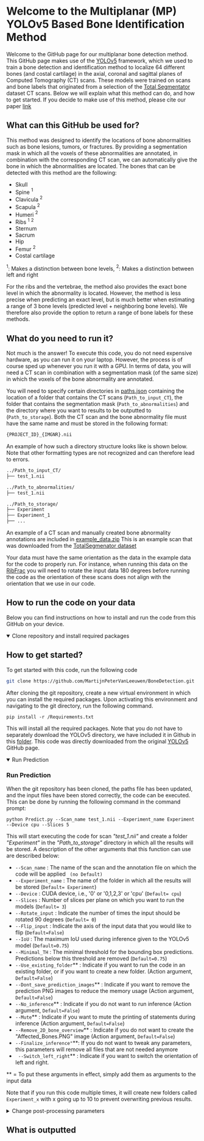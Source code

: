 
# Welcome to the Multiplanar (MP) YOLOv5 Based Bone Identification Method
Welcome to the GitHub page for our multiplanar bone detection method. This GitHub page makes use of the [YOLOv5](https://github.com/ultralytics/yolov5) framework, which we used to train a bone detection and identification method to localize 64 different bones (and costal cartilage) in the axial, coronal and sagittal planes of Computed Tomography (CT) scans. These models were trained on scans and bone labels that originated from a selection of the [Total Segmentator](https://github.com/wasserth/TotalSegmentator) dataset CT scans. Below we will explain what this method can do, and how to get started. If you decide to make use of this method, please cite our paper [link]() 

## What can this GitHub be used for? 
This method was designed to identify the locations of bone abnormalities such as bone lesions, tumors, or fractures. By providing a segmentation mask in which all the voxels of these abnormalities are annotated, in combination with the corresponding CT scan, we can automatically give the bone in which the abnormalities are located. The bones that can be detected with this method are the following:

- Skull
- Spine $^1$
- Clavicula $^2$
- Scapula $^2$
- Humeri $^2$
- Ribs $^1$ $^2$
- Sternum
- Sacrum
- Hip 
- Femur $^2$ 
- Costal cartilage
  
$^1$: Makes a distinction between bone levels,
$^2$: Makes a distinction between left and right

For the ribs and the vertebrae, the method also provides the exact bone level in which the abnormality is located. However, the method is less precise when predicting an exact level, but is much better when estimating a range of 3 bone levels (predicted level + neighboring bone levels). We therefore also provide the option to return a range of bone labels for these methods.

## What do you need to run it? 
Not much is the answer! To execute this code, you do not need expensive hardware, as you can run it on your laptop. However, the process is of course sped up whenever you run it with a GPU. In terms of data, you will need a CT scan in combination with a segmentation mask (of the same size) in which the voxels of the bone abnormality are annotated. 

You will need to specify certain directories in [paths.json](https://github.com/MartijnPeterVanLeeuwen/BoneDetection/blob/main/paths.json) containing the location of a folder that contains the CT scans (```Path_to_input_CT```), the folder that contains the segmentation mask (```Path_to_abnormalities```) and the directory where you want to results to be outputted to (```Path_to_storage```). Both the CT scan and the bone abnormality file must have the same name and must be stored in the following format:
```sh
{PROJECT_ID}_{IMGNR}.nii
```
An example of how such a directory structure looks like is shown below. Note that other formatting types are not recognized and can therefore lead to errors. 

```sh
../Path_to_input_CT/
├── test_1.nii

../Path_to_abnormalities/
├── test_1.nii

../Path_to_storage/
├── Experiment 
├── Experiment_1
├── ...
```

An example of a CT scan and manually created bone abnormality annotations are included in [example_data.zip](https://github.com/MartijnPeterVanLeeuwen/BoneDetection/blob/main/example_data.zip) This is an example scan that was downloaded from the [TotalSegmenator dataset](https://zenodo.org/records/10047292)

Your data must have the same orientation as the data in the example data for the code to properly run. For instance, when running this data on the [RibFrac](https://ribfrac.grand-challenge.org/) you will need to rotate the input data 180 degrees before running the code as the orientation of these scans does not align with the orientation that we use in our code. 

## How to run the code on your data
Below you can find instructions on how to install and run the code from this GitHub on your device.
<details open>

<summary>Clone repository and install required packages </summary>

## How to get started? 
To get started with this code, run the following code
```sh
git clone https://github.com/MartijnPeterVanLeeuwen/BoneDetection.git
```
After cloning the git repository, create a new virtual environment in which you can install the required packages. Upon activating this environment and navigating to the git directory, run the following command. 
```
pip install -r /Requirements.txt

```
This will install all the required packages. Note that you do not have to separately download the YOLOv5 directory, we have included it in Github in this [folder](https://github.com/MartijnPeterVanLeeuwen/BoneDetection/tree/main/utils/Model). This code was directly downloaded from the original [YOLOv5](https://github.com/ultralytics/yolov5) GitHub page.
</details>


<details open>

<summary> Run Prediction </summary>

### Run Prediction 
When the git repository has been cloned, the paths file has been updated, and the input files have been stored correctly, the code can be executed. This can be done by running the following command in the command prompt:
```
python Predict.py --Scan_name test_1.nii --Experiment_name Experiment --Device cpu --Slices 5
```
This will start executing the code for scan *"test_1.nii"* and create a folder *"Experiment"* in the *"Path_to_storage"* directory in which all the results will be stored. A description of the other arguments that this function can use are described below: 

- ``` --Scan_name ``` :  The name of the scan and the annotation file on which the code will be applied ``` (no Default)``` 
- ``` --Experiment_name ``` :  The name of the folder in which all the results will be stored (```Default= Experiment```)
- ``` --Device ``` :  CUDA device, i.e., '0' or '0,1,2,3' or 'cpu' (```Default= cpu```)
- ``` --Slices ``` :  Number of slices per plane on which you want to run the models (```Default= 3```)
- ``` --Rotate_input ``` :  Indicate the number of times the input should be rotated 90 degrees (```Default= 0```)
- ``` --Flip_input ``` : Indicate the axis of the input data that you would like to flip (```Default=False```)
- ``` --IoU ``` :  The maximum IoU used during inference given to the YOLOv5 model (```Default=0.75```)
- ``` --Minimal_TH ``` :  The minimal threshold for the bounding box predictions. Predictions below this threshold are removed (```Default=0.75```)
- ``` --Use_existing_folder ```** : Indicate if you want to run the code in an existing folder, or if you want to create a new folder. (Action argument, ```Default=False```)
- ``` --Dont_save_prediction_images ```** : Indicate if you want to remove the prediction PNG images to reduce the memory usage (Action argument, ```Default=False```)
- ``` --No_inference ```** :  Indicate if you do not want to run inference (Action argument, ```Default=False```)
- ``` --Mute ```** :  Indicate if you want to mute the printing of statements during inference (Action argument, ```Default=False```)
- ``` --Remove_2D_bone_overview ```** :  Indicate if you do not want to create the "Affected_Bones.PNG" image  (Action argument, ```Default=False```)
- ```--Finalize_inference"```**: If you do not want to tweak any parameters, this parameters will remove all files that are not needed anymore
- ``` --Switch_left_right```** : Indicate if you want to switch the orientation of left and right.

** = To put these arguments in effect, simply add them as arguments to the input data

Note that if you run this code multiple times, it will create new folders called ```Experiment_x``` with x going up to 10 to prevent overwriting previous results. 
</details>

<details>

<summary>Change post-processing parameters </summary>

### Change prediction parameters without running inference
If you have already run the bone detection models but would like to change the post-processing parameters, such as ```--IoU ``` of ```--Minimal_TH ```, you can do so by adding the following inputs:
```
python Predict.py --Scan_name test_1.nii --Experiment_name Experiment --Use_existing_folder --No_inference --IoU 0.5 --Minimal_TH 0.5

```
In this example, the results from the folder ```Experiment``` are used, only now an ```--IoU``` of ```0.5``` and ```--Minimal_TH```of ```0.5``` is used. Make sure that you use the correct ```--Experiment_name``` file. 

</details>

## What is outputted
